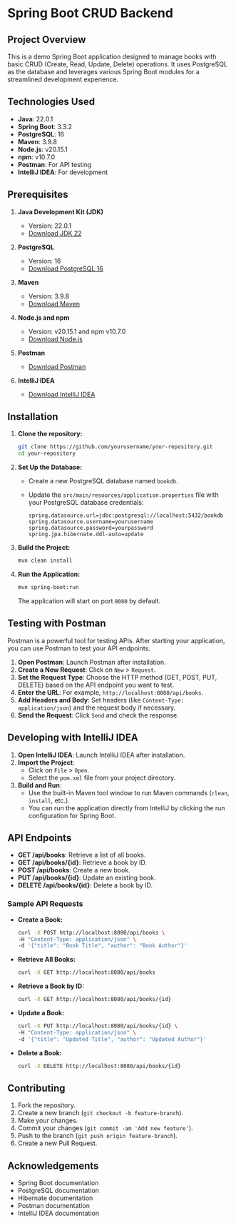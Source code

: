 # Spring Boot CRUD Backend

## Project Overview

This is a demo Spring Boot application designed to manage books with basic CRUD (Create, Read, Update, Delete) operations. It uses PostgreSQL as the database and leverages various Spring Boot modules for a streamlined development experience.

## Technologies Used

- **Java**: 22.0.1
- **Spring Boot**: 3.3.2
- **PostgreSQL**: 16
- **Maven**: 3.9.8
- **Node.js**: v20.15.1
- **npm**: v10.7.0
- **Postman**: For API testing
- **IntelliJ IDEA**: For development

## Prerequisites

1. **Java Development Kit (JDK)**
   - Version: 22.0.1
   - [Download JDK 22](https://jdk.java.net/22/)

2. **PostgreSQL**
   - Version: 16
   - [Download PostgreSQL 16](https://www.postgresql.org/download/)

3. **Maven**
   - Version: 3.9.8
   - [Download Maven](https://maven.apache.org/download.cgi)

4. **Node.js and npm**
   - Version: v20.15.1 and npm v10.7.0
   - [Download Node.js](https://nodejs.org/)

5. **Postman**
   - [Download Postman](https://www.postman.com/downloads/)

6. **IntelliJ IDEA**
   - [Download IntelliJ IDEA](https://www.jetbrains.com/idea/download/)

## Installation

1. **Clone the repository:**

    ```bash
    git clone https://github.com/yourusername/your-repository.git
    cd your-repository
    ```

2. **Set Up the Database:**

   - Create a new PostgreSQL database named `bookdb`.
   - Update the `src/main/resources/application.properties` file with your PostgreSQL database credentials:

     ```properties
     spring.datasource.url=jdbc:postgresql://localhost:5432/bookdb
     spring.datasource.username=yourusername
     spring.datasource.password=yourpassword
     spring.jpa.hibernate.ddl-auto=update
     ```

3. **Build the Project:**

    ```bash
    mvn clean install
    ```

4. **Run the Application:**

    ```bash
    mvn spring-boot:run
    ```

   The application will start on port `8080` by default.

## Testing with Postman

Postman is a powerful tool for testing APIs. After starting your application, you can use Postman to test your API endpoints.

1. **Open Postman**: Launch Postman after installation.
2. **Create a New Request**: Click on `New` > `Request`.
3. **Set the Request Type**: Choose the HTTP method (GET, POST, PUT, DELETE) based on the API endpoint you want to test.
4. **Enter the URL**: For example, `http://localhost:8080/api/books`.
5. **Add Headers and Body**: Set headers (like `Content-Type: application/json`) and the request body if necessary.
6. **Send the Request**: Click `Send` and check the response.

## Developing with IntelliJ IDEA

1. **Open IntelliJ IDEA**: Launch IntelliJ IDEA after installation.
2. **Import the Project**:
   - Click on `File` > `Open`.
   - Select the `pom.xml` file from your project directory.
3. **Build and Run**:
   - Use the built-in Maven tool window to run Maven commands (`clean`, `install`, etc.).
   - You can run the application directly from IntelliJ by clicking the run configuration for Spring Boot.

## API Endpoints

- **GET /api/books**: Retrieve a list of all books.
- **GET /api/books/{id}**: Retrieve a book by ID.
- **POST /api/books**: Create a new book.
- **PUT /api/books/{id}**: Update an existing book.
- **DELETE /api/books/{id}**: Delete a book by ID.

### Sample API Requests

- **Create a Book:**

    ```bash
    curl -X POST http://localhost:8080/api/books \
    -H "Content-Type: application/json" \
    -d '{"title": "Book Title", "author": "Book Author"}'
    ```

- **Retrieve All Books:**

    ```bash
    curl -X GET http://localhost:8080/api/books
    ```

- **Retrieve a Book by ID:**

    ```bash
    curl -X GET http://localhost:8080/api/books/{id}
    ```

- **Update a Book:**

    ```bash
    curl -X PUT http://localhost:8080/api/books/{id} \
    -H "Content-Type: application/json" \
    -d '{"title": "Updated Title", "author": "Updated Author"}'
    ```

- **Delete a Book:**

    ```bash
    curl -X DELETE http://localhost:8080/api/books/{id}
    ```

## Contributing

1. Fork the repository.
2. Create a new branch (`git checkout -b feature-branch`).
3. Make your changes.
4. Commit your changes (`git commit -am 'Add new feature'`).
5. Push to the branch (`git push origin feature-branch`).
6. Create a new Pull Request.

## Acknowledgements

- Spring Boot documentation
- PostgreSQL documentation
- Hibernate documentation
- Postman documentation
- IntelliJ IDEA documentation
